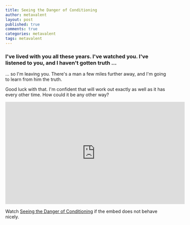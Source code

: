 ```yaml
---
title: Seeing the Danger of Conditioning
author: metavalent
layout: post
published: true
comments: true
categories: metavalent
tags: metavalent
---
```


### I've lived with you all these years. I've watched you. I've listened to you, and I haven't gotten truth ...

... so I'm leaving you. There's a man a few miles further away, and I'm going to learn from him the truth.

Good luck with that. I'm confident that will work out exactly as well as it has every other time. How could it be any other way?

<iframe id="ytplayer" type="text/html" width="560" height="320"
  src="https://www.youtube.com/embed/XFaYQib__ZM?autoplay=1"
  frameborder="0"></iframe>

Watch [Seeing the Danger of Conditioning](https://youtu.be/XFaYQib__ZM) if the embed does not behave nicely.
